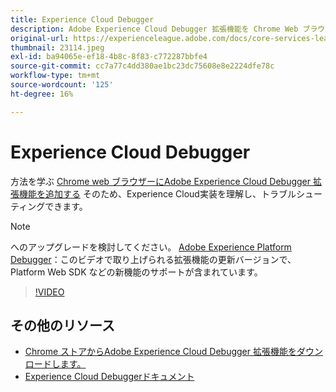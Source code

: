```yaml
---
title: Experience Cloud Debugger
description: Adobe Experience Cloud Debugger 拡張機能を Chrome Web ブラウザーに追加して、実装を理解し、トラブルシューティングする方法についてExperience Cloudします。
original-url: https://experienceleague.adobe.com/docs/core-services-learn/tutorials/debugger/add-the-extension.html
thumbnail: 23114.jpeg
exl-id: ba94065e-ef18-4b8c-8f83-c772287bbfe4
source-git-commit: cc7a77c4dd380ae1bc23dc75608e8e2224dfe78c
workflow-type: tm+mt
source-wordcount: '125'
ht-degree: 16%

---
```


# Experience Cloud Debugger

方法を学ぶ [Chrome web ブラウザーにAdobe Experience Cloud Debugger 拡張機能を追加する](https://chrome.google.com/webstore/detail/adobe-experience-cloud-de/ocdmogmohccmeicdhlhhgepeaijenapj) そのため、Experience Cloud実装を理解し、トラブルシューティングできます。

>[!NOTE]
>
>へのアップグレードを検討してください。 [Adobe Experience Platform Debugger](../overview.md)：このビデオで取り上げられる拡張機能の更新バージョンで、Platform Web SDK などの新機能のサポートが含まれています。

>[!VIDEO](https://video.tv.adobe.com/v/23114/?quality=12)

## その他のリソース

* [Chrome ストアからAdobe Experience Cloud Debugger 拡張機能をダウンロードします。](https://chrome.google.com/webstore/detail/adobe-experience-cloud-de/ocdmogmohccmeicdhlhhgepeaijenapj)
* [Experience Cloud Debuggerドキュメント](https://docs.adobe.com/content/help/ja-JP/experience-cloud/user-guides/home.translate.html)

